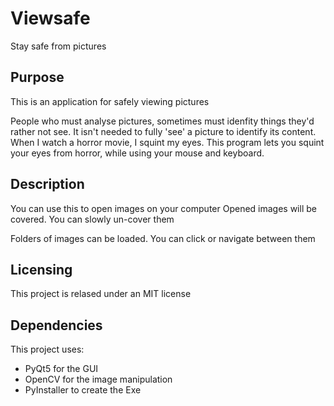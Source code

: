 # Viewsafe

Stay safe from pictures


## Purpose
This is an application for safely viewing pictures

People who must analyse pictures, sometimes must idenfity things they'd rather not see.
It isn't needed to fully 'see' a picture to identify its content.
When I watch a horror movie, I squint my eyes.
This program lets you squint your eyes from horror, while using your mouse and keyboard.


## Description
You can use this to open images on your computer
Opened images will be covered. You can slowly un-cover them

Folders of images can be loaded. You can click or navigate between them


## Licensing
This project is relased under an MIT license


## Dependencies
This project uses:
* PyQt5 for the GUI
* OpenCV for the image manipulation
* PyInstaller to create the Exe
